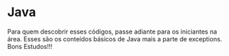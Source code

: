 # Java
Para quem descobrir esses códigos, passe adiante para os iniciantes na área. 
Esses são os conteídos básicos de Java mais a parte de exceptions. Bons Estudos!!!
